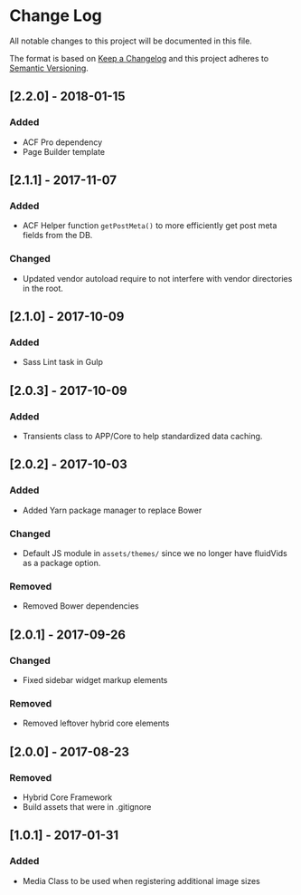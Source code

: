# Change Log
All notable changes to this project will be documented in this file.

The format is based on [Keep a Changelog](http://keepachangelog.com/)
and this project adheres to [Semantic Versioning](http://semver.org/).

## [2.2.0] - 2018-01-15
### Added
- ACF Pro dependency
- Page Builder template

## [2.1.1] - 2017-11-07
### Added
- ACF Helper function `getPostMeta()` to more efficiently get post meta fields from the DB.

### Changed
- Updated vendor autoload require to not interfere with vendor directories in the root.

## [2.1.0] - 2017-10-09
### Added
- Sass Lint task in Gulp

## [2.0.3] - 2017-10-09
### Added
- Transients class to APP/Core to help standardized data caching.

## [2.0.2] - 2017-10-03
### Added
- Added Yarn package manager to replace Bower

### Changed
- Default JS module in `assets/themes/` since we no longer have fluidVids as a package option.

### Removed
- Removed Bower dependencies

## [2.0.1] - 2017-09-26
### Changed
- Fixed sidebar widget markup elements

### Removed
- Removed leftover hybrid core elements

## [2.0.0] - 2017-08-23
### Removed
- Hybrid Core Framework
- Build assets that were in .gitignore

## [1.0.1] - 2017-01-31
### Added
- Media Class to be used when registering additional image sizes

